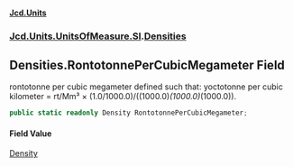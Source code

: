 #### [Jcd.Units](index 'index')
### [Jcd.Units.UnitsOfMeasure.SI](Jcd.Units.UnitsOfMeasure.SI 'Jcd.Units.UnitsOfMeasure.SI').[Densities](Densities 'Jcd.Units.UnitsOfMeasure.SI.Densities')

## Densities.RontotonnePerCubicMegameter Field

rontotonne per cubic megameter defined such that: yoctotonne per cubic kilometer = rt/Mm³ ×
(1.0/1000.0)/((1000.0)*(1000.0)*(1000.0)).

```csharp
public static readonly Density RontotonnePerCubicMegameter;
```

#### Field Value
[Density](Density 'Jcd.Units.UnitTypes.Density')